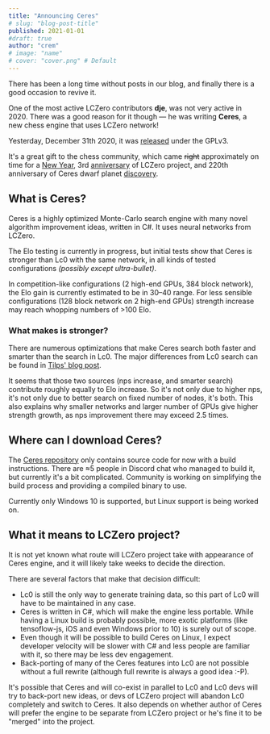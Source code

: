 ```yaml
---
title: "Announcing Ceres"
# slug: "blog-post-title"
published: 2021-01-01
#draft: true
author: "crem"
# image: "name"
# cover: "cover.png" # Default
---
```


There has been a long time without posts in our blog, and finally there is a
good occasion to revive it.

One of the most active LCZero contributors **dje**, was not
very active in 2020. There was a good reason for it though — he was
writing **Ceres**, a new chess engine that uses LCZero network!

Yesterday, December 31th 2020, it was
[released](https://github.com/dje-dev/Ceres) under the GPLv3.

<!--more-->

It's a great gift to the chess community, which came ~~right~~ approximately on
time for a [New Year](https://www.google.com/search?q=when+is+new+year+in+2021),
3rd
[anniversary](http://www.talkchess.com/forum3/viewtopic.php?t=66280) of LCZero
project, and 220th anniversary of
Ceres dwarf planet
[discovery](https://www.jpl.nasa.gov/news/news.php?feature=4824).

## What is Ceres?

Ceres is a highly optimized Monte-Carlo search engine with many novel
algorithm improvement ideas, written in C#.
It uses neural networks from LCZero.

The Elo testing is currently in progress, but initial tests show that Ceres
is stronger than Lc0 with the same network, in all kinds of tested
configurations *(possibly except ultra-bullet)*.

In competition-like configurations (2 high-end GPUs, 384 block network), the Elo
gain is currently estimated to be in 30–40 range. For less sensible
configurations (128 block network on 2 high-end GPUs) strength increase
may reach whopping numbers of >100 Elo.

### What makes is stronger?

There are numerous optimizations that make Ceres search both faster and smarter
than the search in Lc0. The major differences from Lc0 search can be found
in [Tilps' blog post](https://www.themissingdocs.net/?p=874).


It seems that those two sources (nps increase, and
smarter search) contribute roughly equally to Elo increase.
So it's not only due to higher nps, it's not only due to better search on fixed
number of nodes, it's both.
This also explains why smaller networks and larger number of GPUs give higher 
strength growth, as nps improvement there may exceed 2.5 times.


## Where can I download Ceres?

The [Ceres repository](https://github.com/dje-dev/Ceres) only contains source
code for now with a build instructions.
There are ≈5 people in Discord chat who managed to build it, but currently
it's a bit complicated. Community is working on simplifying the build process
and providing a compiled binary to use.

Currently only Windows 10 is supported, but Linux support is being worked on.


## What it means to LCZero project?

It is not yet known what route will LCZero project take with appearance of
Ceres engine, and it will likely take weeks to decide the direction.

There are several factors that make that decision difficult:

* Lc0 is still the only way to generate training data, so this part of Lc0 will
have to be maintained in any case.
* Ceres is written in C#, which will make the engine less portable. While
having a Linux build is probably possible, more exotic platforms
(like tensoflow-js, iOS and even Windows prior to 10) is surely out of scope.
* Even though it will be possible to build Ceres on Linux, I expect developer
velocity will be slower with C# and less people are familiar with it, so there
may be less dev engagement.
* Back-porting of many of the Ceres features into Lc0 are not possible without
a full rewrite (although full rewrite is always a good idea :-P).

It's possible that Ceres and will co-exist in parallel to Lc0 and Lc0 devs will
try to back-port new ideas, or devs of LCZero project will abandon Lc0
completely and switch to Ceres. It also depends on whether author of Ceres
will prefer the engine to be separate from LCZero project or he's fine it
to be "merged" into the project.

